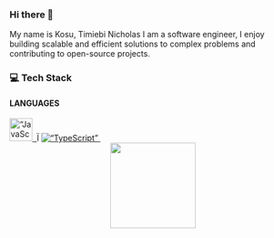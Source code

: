 ### Hi there 👋

<!--
**timiebi/timiebi** is a ✨ _special_ ✨ repository because its `README.md` (this file) appears on your GitHub profile.

Here are some ideas to get you started:

- 🔭 I’m currently working on ...
- 🌱 I’m currently learning ...
- 👯 I’m looking to collaborate on ...
- 🤔 I’m looking for help with ...
- 💬 Ask me about ...
- 📫 How to reach me: ...
- 😄 Pronouns: ...
- ⚡ Fun fact: ...
-->

My name is Kosu, Timiebi Nicholas I am a software engineer, I enjoy building scalable and efficient solutions to complex problems and contributing to open-source projects.

### :computer: Tech Stack
#### LANGUAGES
<div>
<!--     <a href=“https://www.python.org/”>
        <img src=“https://github.com/devicons/devicon/blob/master/icons/python/python-original-wordmark.svg” title=“Python” alt=“Python” width=“40" height=“40”/>&nbsp;
    </a> -->
    <a href=“https://developer.mozilla.org/en-US/docs/Web/JavaScript”>
        <img src=“https://github.com/timiebi/timiebi/assets/101232013/4e808eea-e68a-435b-a00b-b9abd2f2b44f” title=“JavaScript” alt=“JavaScript” height="40" width=“40" />&nbsp;
    </a>Ï
    <a href=“https://www.typescriptlang.org/”>
        <img src=“https://github.com/devicons/devicon/blob/master/icons/typescript/typescript-original.svg” title=“TypeScript” alt=“TypeScript” width=“40"/>&nbsp;
    </a>
</div>


<div align="center" >
  <img src="https://github.com/timiebi/timiebi/assets/101232013/9fdecb81-701f-4037-b0b8-44549ee7a13a" alt="" height="150" width="150"/>
</div>
